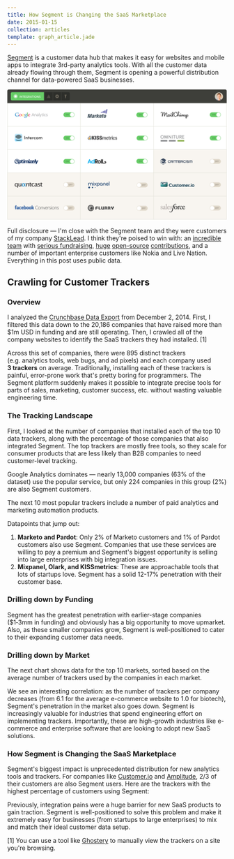 ```yaml
---
title: How Segment is Changing the SaaS Marketplace
date: 2015-01-15
collection: articles
template: graph_article.jade
---
```


[Segment](https://segment.com/) is a customer data hub that makes it easy for websites and mobile apps to integrate 3rd-party analytics tools.
With all the customer data already flowing through them, Segment is opening a powerful distribution channel for data-powered SaaS businesses.

<img src="images/segment_integrations.png" class="img-segment-integrations"></img>

Full disclosure &mdash; I'm close with the Segment team and they were customers of my company [StackLead](https://stacklead.com/).
I think they're poised to win with:
an [incredible team](http://www.forbes.com/pictures/mll45kfhf/calvin-french-owen-25-ian-storm-taylor-25-llya-volodarsky-24-peter-reinhardt-25/) with [serious fundraising](http://www.forbes.com/sites/benkepes/2014/10/08/segment-raises-15m-for-a-customer-data-hub/),
[huge](https://github.com/segmentio/analytics.js) [open-source](https://github.com/segmentio/myth) [contributions](https://github.com/segmentio/nightmare),
and a number of important enterprise customers like Nokia and Live Nation.
Everything in this post uses public data.

## Crawling for Customer Trackers

### Overview

I analyzed the [Crunchbase Data Export](https://info.crunchbase.com/about/crunchbase-data-exports/) from December 2, 2014.
First, I filtered this data down to the 20,186 companies that have raised more than $1m USD in funding and are still operating.
Then, I crawled all of the company websites to identify the SaaS trackers they had installed.&nbsp;[1]

Across this set of companies, there were 895 distinct trackers (e.g.&nbsp;analytics tools, web bugs, and ad pixels) and each company used **3&nbsp;trackers** on average.
Traditionally, installing each of these trackers is painful, error-prone work that's pretty boring for programmers.
The Segment platform suddenly makes it possible to integrate precise tools for parts of sales, marketing, customer success, etc. without wasting valuable engineering time.

### The Tracking Landscape

First, I looked at the number of companies that installed each of the top 10 data trackers, along with the percentage of those companies that also integrated Segment.
The top trackers are mostly free tools, so they scale for consumer products that are less likely than B2B companies to need customer-level tracking.

<div id="popular-chart1" class="chart">
</div>

Google Analytics dominates &mdash; nearly 13,000 companies (63% of the dataset) use the popular service, but only 224 companies in this group (2%) are also Segment customers.

The next 10 most popular trackers include a number of paid analytics and marketing automation products.

<div id="popular-chart2" class="chart">
</div>

Datapoints that jump out:
1. **Marketo and Pardot**: Only 2% of Marketo customers and 1% of Pardot customers also use Segment.
Companies that use these services are willing to pay a premium and Segment's biggest opportunity is selling into large enterprises with big integration issues.
2. **Mixpanel, Olark, and KISSmetrics**: These are approachable tools that lots of startups love.
   Segment has a solid 12-17% penetration with their customer base.

### Drilling down by Funding

Segment has the greatest penetration with earlier-stage companies ($1&#8209;3mm in funding) and obviously has a big opportunity to move upmarket.
Also, as these smaller companies grow, Segment is well-positioned to cater to their expanding customer data needs.

<div id="funding-chart" class="chart">
</div>

### Drilling down by Market

The next chart shows data for the top 10 markets, sorted based on the average number of trackers used by the companies in each market.

<div id="market-chart" class="chart">
</div>

We see an interesting correlation: as the number of trackers per company decreases (from 6.1 for the average e-commerce website to 1.0 for biotech), Segment's penetration in the market also goes down.
Segment is increasingly valuable for industries that spend engineering effort on implementing trackers.
Importantly, these are high-growth industries like e-commerce and enterprise software that are looking to adopt new SaaS solutions.

### How Segment is Changing the SaaS Marketplace

Segment's biggest impact is unprecedented distribution for new analytics tools and trackers.
For companies like [Customer.io](http://customer.io/) and [Amplitude](https://amplitude.com/), 2/3 of their customers are also Segment users.
Here are the trackers with the highest percentage of customers using Segment:

<div id="changing-chart" class="chart">
</div>

Previously, integration pains were a huge barrier for new SaaS products to gain traction.
Segment is well-positioned to solve this problem and make it extremely easy for businesses (from startups to large enterprises) to mix and match their ideal customer data setup.

[1] You can use a tool like [Ghostery](https://www.ghostery.com) to manually view the trackers on a site you're browsing.
